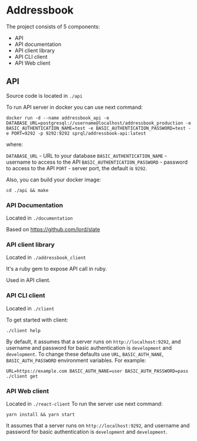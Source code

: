 # Addressbook

The project consists of 5 components:

- API
- API documentation
- API client library
- API CLI client
- API Web client

## API

Source code is located in `./api`

To run API server in docker you can use next command:

`docker run -d --name addressbook_api -e DATABASE_URL=postgresql://username@localhost/addressbook_production -e BASIC_AUTHENTICATION_NAME=test -e BASIC_AUTHENTICATION_PASSWORD=test -e PORT=9292 -p 9292:9292 sprql/addressbook-api:latest`

where:

`DATABASE_URL` - URL to your database
`BASIC_AUTHENTICATION_NAME` - username to access to the API
`BASIC_AUTHENTICATION_PASSWORD` - password to access to the API
`PORT` - server port, the default is `9292`.


Also, you can build your docker image:

```
cd ./api && make
```



### API Documentation

Located in `./documentation`

Based on https://github.com/lord/slate


### API client library

Located in `./addressbook_client`

It's a ruby gem to expose API call in ruby.

Used in API client.


### API CLI client

Located in `./client`

To get started with client: 

```
./client help
```

By default, it assumes that a server runs on `http://localhost:9292`, and username and password for basic authentication is `development` and `development`. To change these defaults use `URL`,
`BASIC_AUTH_NANE`, `BASIC_AUTH_PASSWORD` environment variables. For example:

```
URL=https://example.com BASIC_AUTH_NANE=user BASIC_AUTH_PASSWORD=pass ./client get
```


### API Web client

Located in `./react-client`
To run the server use next command: 

```
yarn install && yarn start
```

It assumes that a server runs on `http://localhost:9292`, and username and password for basic authentication is `development` and `development`.
